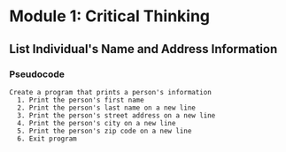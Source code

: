 # Module 1: Critical Thinking
## List Individual's Name and Address Information
### Pseudocode
```
Create a program that prints a person's information
  1. Print the person's first name
  2. Print the person's last name on a new line
  3. Print the person's street address on a new line
  4. Print the person's city on a new line
  5. Print the person's zip code on a new line
  6. Exit program
```

